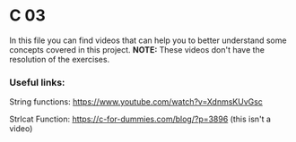 # C 03

In this file you can find videos that can help you to better understand some concepts covered in this project. **NOTE:** These videos don't have the resolution of the exercises.

### Useful links:

String functions: https://www.youtube.com/watch?v=XdnmsKUvGsc

Strlcat Function: https://c-for-dummies.com/blog/?p=3896 (this isn't a video)
